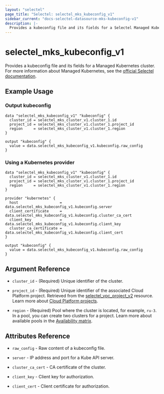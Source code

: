 ```yaml
---
layout: "selectel"
page_title: "Selectel: selectel_mks_kubeconfig_v1"
sidebar_current: "docs-selectel-datasource-mks-kubeconfig-v1"
description: |-
  Provides a kubeconfig file and its fields for a Selectel Managed Kubernetes cluster.
---
```


# selectel\_mks\_kubeconfig_v1

Provides a kubeconfig file and its fields for a Managed Kubernetes cluster. For more information about Managed Kubernetes, see the [official Selectel documentation](https://docs.selectel.ru/cloud/managed-kubernetes/).

## Example Usage

### Output kubeconfig

```hcl
data "selectel_mks_kubeconfig_v1" "kubeconfig" {
  cluster_id = selectel_mks_cluster_v1.cluster_1.id
  project_id = selectel_mks_cluster_v1.cluster_1.project_id
  region     = selectel_mks_cluster_v1.cluster_1.region
}

output "kubeconfig" {
  value = data.selectel_mks_kubeconfig_v1.kubeconfig.raw_config
}
```

### Using a Kubernetes provider

```hcl
data "selectel_mks_kubeconfig_v1" "kubeconfig" {
  cluster_id = selectel_mks_cluster_v1.cluster_1.id
  project_id = selectel_mks_cluster_v1.cluster_1.project_id
  region     = selectel_mks_cluster_v1.cluster_1.region
}

provider "kubernetes" {
  host                   = data.selectel_mks_kubeconfig_v1.kubeconfig.server
  client_certificate     = data.selectel_mks_kubeconfig_v1.kubeconfig.cluster_ca_cert
  client_key             = data.selectel_mks_kubeconfig_v1.kubeconfig.client_key
  cluster_ca_certificate = data.selectel_mks_kubeconfig_v1.kubeconfig.client_cert
}

output "kubeconfig" {
  value = data.selectel_mks_kubeconfig_v1.kubeconfig.raw_config
}
```

## Argument Reference

* `cluster_id` - (Required) Unique identifier of the cluster.

* `project_id` - (Required) Unique identifier of the associated Cloud Platform project. Retrieved from the [selectel_vpc_project_v2](https://registry.terraform.io/providers/selectel/selectel/latest/docs/resources/vpc_project_v2) resource. Learn more about [Cloud Platform projects](https://docs.selectel.ru/cloud/servers/about/projects/).

* `region` - (Required) Pool where the cluster is located, for example, `ru-3`. In a pool, you can create two clusters for a project. Learn more about available pools in the [Availability matrix](https://docs.selectel.ru/control-panel-actions/availability-matrix/#managed-kubernetes).

## Attributes Reference

* `raw_config` - Raw content of a kubeconfig file.

* `server` - IP address and port for a Kube API server.

* `cluster_ca_cert` - CA certificate of the cluster.

* `client_key` - Client key for authorization.

* `client_cert` - Client certificate for authorization.